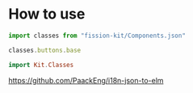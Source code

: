 # How to use

```js
import classes from "fission-kit/Components.json"

classes.buttons.base
```

```elm
import Kit.Classes
```

https://github.com/PaackEng/i18n-json-to-elm
